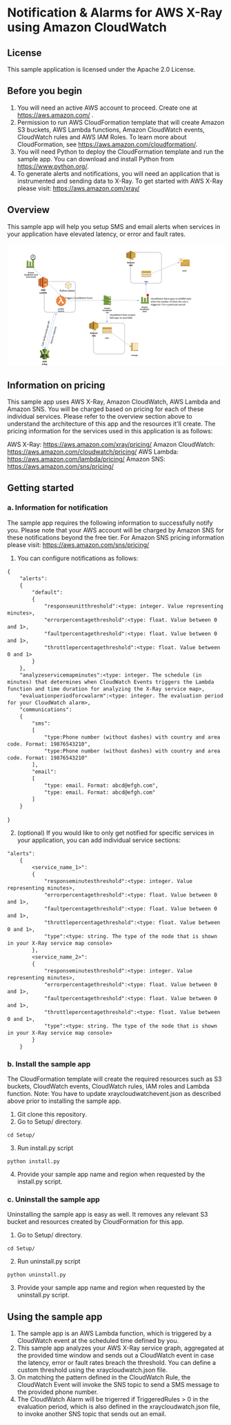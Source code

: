 # Notification & Alarms for AWS X-Ray using Amazon CloudWatch

## License

This sample application is licensed under the Apache 2.0 License.

## Before you begin
1. You will need an active AWS account to proceed. Create one at https://aws.amazon.com/ .
2. Permission to run AWS CloudFormation template that will create Amazon S3 buckets, AWS Lambda functions, Amazon CloudWatch events, CloudWatch rules and AWS IAM Roles. To learn more about CloudFormation, see https://aws.amazon.com/cloudformation/.
3. You will need Python to deploy the CloudFormation template and run the sample app. You can download and install Python from https://www.python.org/.
4. To generate alerts and notifications, you will need an application that is instrumented and sending data to X-Ray. To get started with AWS X-Ray please visit: https://aws.amazon.com/xray/

## Overview
This sample app will help you setup SMS and email alerts when services in your application have elevated latency, or error and fault rates.

![Alt text](/Documentation/architecture.png?raw=true "Sample app architecture and overview")

## Information on pricing
This sample app uses AWS X-Ray, Amazon CloudWatch, AWS Lambda and Amazon SNS. You will be charged based on pricing for each of these individual services. Please refer to the overview section above to understand the architecture of this app and the resources it'll create. The pricing information for the services used in this application is as follows:

AWS X-Ray: https://aws.amazon.com/xray/pricing/
Amazon CloudWatch: https://aws.amazon.com/cloudwatch/pricing/
AWS Lambda: https://aws.amazon.com/lambda/pricing/
Amazon SNS: https://aws.amazon.com/sns/pricing/

## Getting started
### a. Information for notification
The sample app requires the following information to successfully notify you. Please note that your AWS account will be charged by Amazon SNS for these notifications beyond the free tier. For Amazon SNS pricing information please visit: https://aws.amazon.com/sns/pricing/
1. You can configure notifications as follows:
```
{
	"alerts":
	{
		"default":
		{
			"responseunitthreshold":<type: integer. Value representing minutes>,
			"errorpercentagethreshold":<type: float. Value between 0 and 1>,
			"faultpercentagethreshold":<type: float. Value between 0 and 1>,
			"throttlepercentagethreshold":<type: float. Value between 0 and 1>
		}
	},
	"analyzeservicemapminutes":<type: integer. The schedule (in minutes) that determines when CloudWatch Events triggers the Lambda function and time duration for analyzing the X-Ray service map>,
	"evaluationperiodforcwalarm":<type: integer. The evaluation period for your CloudWatch alarm>,
	"communications":
	{
		"sms":
		[
			"type:Phone number (without dashes) with country and area code. Format: 19876543210",
			"type:Phone number (without dashes) with country and area code. Format: 19876543210"
		],
		"email":
		[
			"type: email. Format: abcd@efgh.com",
			"type: email. Format: abcd@efgh.com"
		]
	}

}
```
2. (optional) If you would like to only get notified for specific services in your application, you can add individual service sections:
```
"alerts":
	{
	    <service_name_1>":
		{
			"responseminutesthreshold":<type: integer. Value representing minutes>,
			"errorpercentagethreshold":<type: float. Value between 0 and 1>,
			"faultpercentagethreshold":<type: float. Value between 0 and 1>,
			"throttlepercentagethreshold":<type: float. Value between 0 and 1>,
			"type":<type: string. The type of the node that is shown in your X-Ray service map console>
		},
		<service_name_2>":
		{
			"responseminutesthreshold":<type: integer. Value representing minutes>,
			"errorpercentagethreshold":<type: float. Value between 0 and 1>,
			"faultpercentagethreshold":<type: float. Value between 0 and 1>,
			"throttlepercentagethreshold":<type: float. Value between 0 and 1>,
			"type":<type: string. The type of the node that is shown in your X-Ray service map console>
		}
	}
```

### b. Install the sample app
The CloudFormation template will create the required resources such as S3 buckets, CloudWatch events, CloudWatch rules, IAM roles and Lambda function. Note: You have to update xraycloudwatchevent.json as described above prior to installing the sample app.

1. Git clone this repository.
2. Go to Setup/ directory.
```
cd Setup/
```
3. Run install.py script
```
python install.py
```
4. Provide your sample app name and region when requested by the install.py script.


### c. Uninstall the sample app
Uninstalling the sample app is easy as well. It removes any relevant S3 bucket and resources created by CloudFormation for this app.

1. Go to Setup/ directory.
```
cd Setup/
```
2. Run uninstall.py script
```
python uninstall.py
```
3. Provide your sample app name and region when requested by the uninstall.py script.

## Using the sample app
1. The sample app is an AWS Lambda function, which is triggered by a CloudWatch event at the scheduled time defined by you.
2. This sample app analyzes your AWS X-Ray service graph, aggregated at the provided time window and sends out a CloudWatch event in case the latency, error or fault rates breach the threshold. You can define a custom threshold using the xraycloudwatch.json file.
3. On matching the pattern defined in the CloudWatch Rule, the CloudWatch Event will invoke the SNS topic to send a SMS message to the provided phone number.
4. The CloudWatch Alarm will be trigerred if TriggeredRules > 0 in the evaluation period, which is also defined in the xraycloudwatch.json file, to invoke another SNS topic that sends out an email.
